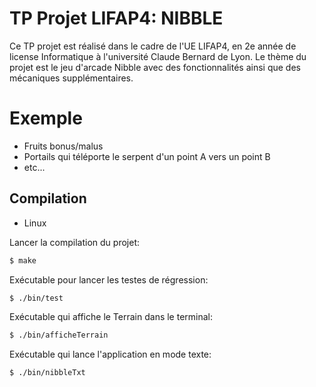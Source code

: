 # TP Projet LIFAP4: NIBBLE
Ce TP projet est réalisé dans le cadre de l'UE LIFAP4, en 2e année de license Informatique à l'université Claude Bernard de Lyon.
Le thème du projet est le jeu d'arcade Nibble avec des fonctionnalités ainsi que des mécaniques supplémentaires.

# Exemple 
- Fruits bonus/malus 
- Portails qui téléporte le serpent d'un point A vers un point B
- etc...


## Compilation 

- Linux

Lancer la compilation du projet:

```bash
$ make 
```
Exécutable pour lancer les testes de régression:

```bash
$ ./bin/test 
```

Exécutable qui affiche le Terrain dans le terminal:

```bash
$ ./bin/afficheTerrain
```
Exécutable qui lance l'application en mode texte:

```bash
$ ./bin/nibbleTxt
```
